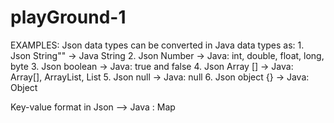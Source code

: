# playGround-1

EXAMPLES:
Json data types can be converted in Java data types as:
	1. Json String""                 -> Java String
	2. Json Number                 -> Java: int, double, float, long, byte
	3. Json boolean                 -> Java: true and false
	4. Json Array []                 -> Java: Array[], ArrayList, List
	5. Json null                       -> Java: null
	6. Json object {}               -> Java: Object


Key-value format in Json       --> Java : Map
